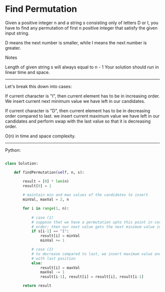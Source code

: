 # Find Permutation

Given a positive integer n and a string s consisting only of letters D or I,
you have to find any permutation of first n positive integer that satisfy the
given input string.

D means the next number is smaller, while I means the next number is greater.

Notes

Length of given string s will always equal to n - 1
Your solution should run in linear time and space.

---

Let's break this down into cases:

If current character is "I", then current element has to be in increasing
order. We insert current next minimum value we have left in our candidates.

If current character is "D", then current element has to be in decreasing order
compared to last. we insert current maximum value we have left in our
candidates and perform swap with the last value so that it is decreasing order.

O(n) in time and space complexity.

---

Python:

```python

class Solution:

    def findPermutation(self, n, s):

        result = [0] * len(n)
        result[0] = 1
        
        # maintain min and max values of the candidates to insert
        minVal, maxVal = 2, n

        for i in range(1, n):
            
            # case (1)
            # suppose that we have a permutation upto this point in correct
            # order; then our next value gets the next minimum value in candidates
            if s[i-1] == "I":
                result[i] = minVal
                minVal += 1

            # case (2)
            # to decrease compared to last, we insert maximum value and swap
            # with last position
            else:
                result[i] = maxVal
                maxVal -= 1
                result[i-1], result[i] = result[i], result[i-1]

        return result
```

